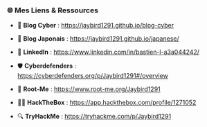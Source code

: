 ### 🌐 Mes Liens & Ressources

- 🔐 **Blog Cyber** : https://jaybird1291.github.io/blog-cyber  
  
- 🎌 **Blog Japonais** : https://jaybird1291.github.io/japanese/  
  
- 💼 **LinkedIn** : https://www.linkedin.com/in/bastien-l-a3a044242/
  
- 🛡️ **Cyberdefenders** : https://cyberdefenders.org/p/Jaybird1291#/overview
  
- 🚀 **Root-Me** : https://www.root-me.org/Jaybird1291  
  
- 🕵️‍♂️ **HackTheBox** : https://app.hackthebox.com/profile/1271052
  
- 🔍 **TryHackMe** : https://tryhackme.com/p/Jaybird1291
